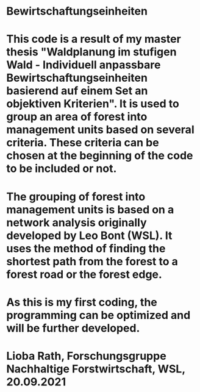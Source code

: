 # Bewirtschaftungseinheiten

# This code is a result of my master thesis "Waldplanung im stufigen Wald - Individuell anpassbare Bewirtschaftungseinheiten basierend auf einem Set an objektiven Kriterien". It is used to group an area of forest into management units based on several criteria. These criteria can be chosen at the beginning of the code to be included or not. 
# The grouping of forest into management units is based on a network analysis originally developed by Leo Bont (WSL). It uses the method of finding the shortest path from the forest to a forest road or the forest edge. 
# As this is my first coding, the programming can be optimized and will be further developed. 

# Lioba Rath, Forschungsgruppe Nachhaltige Forstwirtschaft, WSL, 20.09.2021
